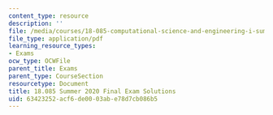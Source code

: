 ```yaml
---
content_type: resource
description: ''
file: /media/courses/18-085-computational-science-and-engineering-i-summer-2020/63423252acf6de0003abe78d7cb086b5_MIT18_085Summer20_final_sol.pdf
file_type: application/pdf
learning_resource_types:
- Exams
ocw_type: OCWFile
parent_title: Exams
parent_type: CourseSection
resourcetype: Document
title: 18.085 Summer 2020 Final Exam Solutions
uid: 63423252-acf6-de00-03ab-e78d7cb086b5
---
```

